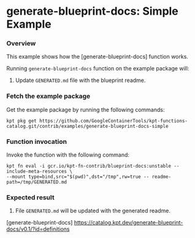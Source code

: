 # generate-blueprint-docs: Simple Example

### Overview

This example shows how the [generate-blueprint-docs] function works.

Running `generate-blueprint-docs` function on the example package will:

1. Update `GENERATED.md` file with the blueprint readme.

### Fetch the example package

Get the example package by running the following commands:

```shell
kpt pkg get https://github.com/GoogleContainerTools/kpt-functions-catalog.git/contrib/examples/generate-blueprint-docs-simple
```

### Function invocation

Invoke the function with the following command:

```shell
kpt fn eval -i gcr.io/kpt-fn-contrib/blueprint-docs:unstable --include-meta-resources \
--mount type=bind,src="$(pwd)",dst="/tmp",rw=true -- readme-path=/tmp/GENERATED.md
```

### Expected result

1. File `GENERATED.md` will be updated with the generated readme.

[generate-blueprint-docs] https://catalog.kpt.dev/generate-blueprint-docs/v0.1/?id=definitions
